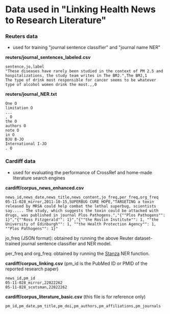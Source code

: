# Data used in "Linking Health News to Research Literature"

### Reuters data ###
- used for training "journal sentence classifier" and "journal name NER"

**reuters/journal_sentences_labeled.csv**
```
sentence,jo,label
"These diseases have rarely been studied in the context of PM 2.5 and hospitalizations, the study team writes in The BMJ.",The BMJ,1
The type of drink most responsible for cancer seems to be whatever type of alcohol women drink the most.,,0
```

**reuters/journal_NER.txt**
```
One O
limitation O
...
, O
the O
authors O
note O
in O
BJU B-JO
International I-JO
. O
```

### Cardiff data ###
- used for evaluating the performance of CrossRef and home-made literature search engines

**cardiff/corpus_news_enhanced.csv**
```
news_id,news_date,news_title,news_content,jo_freq,per_freq,org_freq
05-11-028_mirror,2011-10-15,SUPERBUG CURE HOPE,"TARGETING a toxin released by MRSA could help combat the lethal superbug, scientists say..... The study, which suggests the toxin could be attacked with drugs, was published in journal Plos Pathogens.","{""Plos Pathogens"": 1}","{""Ross Fitzgerald"": 1}","{""the Roslin Institute"": 1, ""the University of Edinburgh"": 1, ""the Health Protection Agency"": 1, ""Plos Pathogens"": 1}"
```
jo_freq (JSON format): obtained by running the above Reuter dataset-trained journal sentence classifier and NER model.

per_freq and org_freq: obtained by running the [Stanza](https://stanfordnlp.github.io/stanza/) NER function.


**cardiff/corpus_linking.csv** (pm_id is the PubMed ID or PMID of the reported research paper)
```
news_id,pm_id
05-11-028_mirror,22022262
05-11-028_scotsman,22022262
```

**cardiff/corpus_literature_basic.csv** (this file is for reference only)
```
pm_id,pm_date,pm_title,pm_doi,pm_authors,pm_affiliations,pm_journals
```
